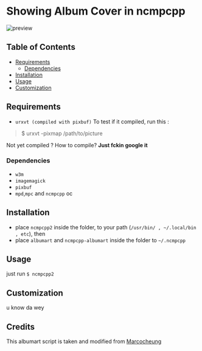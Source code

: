 # Showing Album Cover in ncmpcpp

![preview](https://github.com/fikriomar16/ncmpcpp-with-albumart/raw/master/preview.png)

## Table of Contents

* [Requirements](#requirements)
    * [Dependencies](#dependencies)
* [Installation](#installation)
* [Usage](#usage)
* [Customization](#customization)

## Requirements

- `urxvt (compiled with pixbuf)`
To test if it compiled, run this :

> $ urxvt -pixmap /path/to/picture

Not yet compiled ? How to compile?
	**Just fckin google it**
  
### Dependencies

- `w3m`
- `imagemagick`
- `pixbuf`
- `mpd`,`mpc` and `ncmpcpp` oc

## Installation

- place `ncmpcpp2` inside the folder, to your path (`/usr/bin/ , ~/.local/bin , etc`), then
- place `albumart` and `ncmpcpp-albumart` inside the folder to `~/.ncmpcpp`

## Usage
just run `$ ncmpcpp2`

## Customization
u know da wey

## Credits
This albumart script is taken and modified from [Marcocheung](https://marcocheung.wordpress.com/2015/08/09/showing-album-cover-in-ncmpcpp/)
